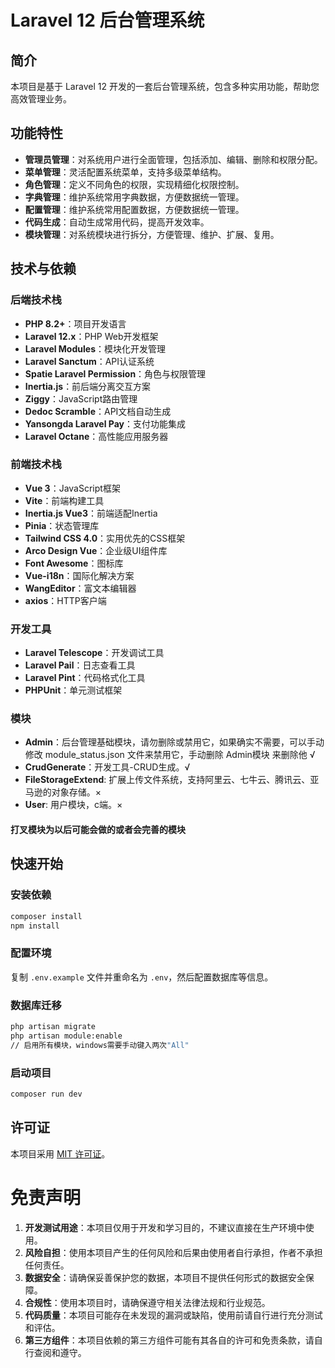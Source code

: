 # Laravel 12 后台管理系统

## 简介
本项目是基于 Laravel 12 开发的一套后台管理系统，包含多种实用功能，帮助您高效管理业务。

## 功能特性
- **管理员管理**：对系统用户进行全面管理，包括添加、编辑、删除和权限分配。
- **菜单管理**：灵活配置系统菜单，支持多级菜单结构。
- **角色管理**：定义不同角色的权限，实现精细化权限控制。
- **字典管理**：维护系统常用字典数据，方便数据统一管理。
- **配置管理**：维护系统常用配置数据，方便数据统一管理。
- **代码生成**：自动生成常用代码，提高开发效率。
- **模块管理**：对系统模块进行拆分，方便管理、维护、扩展、复用。

## 技术与依赖

### 后端技术栈
- **PHP 8.2+**：项目开发语言
- **Laravel 12.x**：PHP Web开发框架
- **Laravel Modules**：模块化开发管理
- **Laravel Sanctum**：API认证系统
- **Spatie Laravel Permission**：角色与权限管理
- **Inertia.js**：前后端分离交互方案
- **Ziggy**：JavaScript路由管理
- **Dedoc Scramble**：API文档自动生成
- **Yansongda Laravel Pay**：支付功能集成
- **Laravel Octane**：高性能应用服务器

### 前端技术栈
- **Vue 3**：JavaScript框架
- **Vite**：前端构建工具
- **Inertia.js Vue3**：前端适配Inertia
- **Pinia**：状态管理库
- **Tailwind CSS 4.0**：实用优先的CSS框架
- **Arco Design Vue**：企业级UI组件库
- **Font Awesome**：图标库
- **Vue-i18n**：国际化解决方案
- **WangEditor**：富文本编辑器
- **axios**：HTTP客户端

### 开发工具
- **Laravel Telescope**：开发调试工具
- **Laravel Pail**：日志查看工具
- **Laravel Pint**：代码格式化工具
- **PHPUnit**：单元测试框架

### 模块
- **Admin**：后台管理基础模块，请勿删除或禁用它，如果确实不需要，可以手动修改 module_status.json 文件来禁用它，手动删除 Admin模块 来删除他 √
- **CrudGenerate**：开发工具-CRUD生成。√
- **FileStorageExtend**: 扩展上传文件系统，支持阿里云、七牛云、腾讯云、亚马逊的对象存储。×
- **User**: 用户模块，c端。×

#### 打叉模块为以后可能会做的或者会完善的模块

## 快速开始
### 安装依赖
```bash
composer install
npm install
```

### 配置环境
复制 `.env.example` 文件并重命名为 `.env`，然后配置数据库等信息。

### 数据库迁移
```bash
php artisan migrate
php artisan module:enable 
// 启用所有模块，windows需要手动键入两次"All"
```

### 启动项目
```bash
composer run dev
```

## 许可证
本项目采用 [MIT 许可证](https://opensource.org/licenses/MIT)。

# 免责声明
1. **开发测试用途**：本项目仅用于开发和学习目的，不建议直接在生产环境中使用。
2. **风险自担**：使用本项目产生的任何风险和后果由使用者自行承担，作者不承担任何责任。
3. **数据安全**：请确保妥善保护您的数据，本项目不提供任何形式的数据安全保障。
4. **合规性**：使用本项目时，请确保遵守相关法律法规和行业规范。
5. **代码质量**：本项目可能存在未发现的漏洞或缺陷，使用前请自行进行充分测试和评估。
6. **第三方组件**：本项目依赖的第三方组件可能有其各自的许可和免责条款，请自行查阅和遵守。
